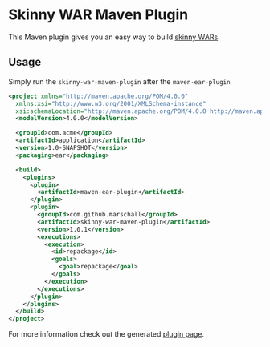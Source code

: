 Skinny WAR Maven Plugin
=======================

This Maven plugin gives you an easy way to build [skinny WARs](https://maven.apache.org/plugins/maven-ear-plugin/examples/skinny-wars.html).

Usage
-----

Simply run the `skinny-war-maven-plugin` after the `maven-ear-plugin`


```xml
<project xmlns="http://maven.apache.org/POM/4.0.0"
  xmlns:xsi="http://www.w3.org/2001/XMLSchema-instance"
  xsi:schemaLocation="http://maven.apache.org/POM/4.0.0 http://maven.apache.org/xsd/maven-4.0.0.xsd">
  <modelVersion>4.0.0</modelVersion>

  <groupId>com.acme</groupId>
  <artifactId>application</artifactId>
  <version>1.0-SNAPSHOT</version>
  <packaging>ear</packaging>

  <build>
    <plugins>
      <plugin>
        <artifactId>maven-ear-plugin</artifactId>
      </plugin>
      <plugin>
        <groupId>com.github.marschall</groupId>
        <artifactId>skinny-war-maven-plugin</artifactId>
        <version>1.0.1</version>
        <executions>
          <execution>
            <id>repackage</id>
            <goals>
              <goal>repackage</goal>
            </goals>
          </execution>
        </executions>
      </plugin>
    </plugins>
  </build>
</project>

```


For more information check out the generated [plugin page](https://marschall.github.io/skinny-war-maven-plugin/).

